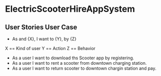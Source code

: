 # ElectricScooterHireAppSystem 

## User Stories User Case 

* As and {X}, I want to {Y}, by {Z}

X == Kind of user
Y == Action
Z == Behavior

* As a user I want to download ths Scooter app by registering.
* As a user I want to rent a scooter from downtown charging station.
* As a user I want to return scooter to downtown chargin station and pay.

